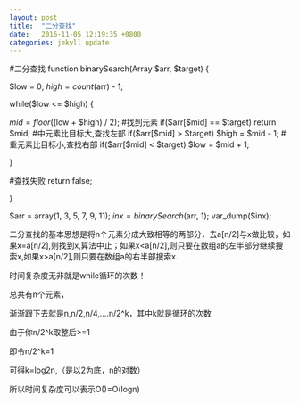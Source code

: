 ```yaml
---
layout: post
title:  "二分查找"
date:   2016-11-05 12:19:35 +0800
categories: jekyll update
---
```




#二分查找
function binarySearch(Array $arr, $target) {

$low = 0;
$high = count($arr) - 1;

while($low <= $high) {

$mid = floor(($low + $high) / 2);
#找到元素
if($arr[$mid] == $target) return $mid;
#中元素比目标大,查找左部
if($arr[$mid] > $target) $high = $mid - 1;
#重元素比目标小,查找右部
if($arr[$mid] < $target) $low = $mid + 1;

}

#查找失败
return false;

}

$arr = array(1, 3, 5, 7, 9, 11);
$inx = binarySearch($arr, 1);
var_dump($inx);

二分查找的基本思想是将n个元素分成大致相等的两部分，去a[n/2]与x做比较，如果x=a[n/2],则找到x,算法中止；如果x<a[n/2],则只要在数组a的左半部分继续搜索x,如果x>a[n/2],则只要在数组a的右半部搜索x.

时间复杂度无非就是while循环的次数！

总共有n个元素，

渐渐跟下去就是n,n/2,n/4,….n/2^k，其中k就是循环的次数

由于你n/2^k取整后>=1

即令n/2^k=1

可得k=log2n,（是以2为底，n的对数）

所以时间复杂度可以表示O()=O(logn)


[jekyll-docs]: http://jekyllrb.com/docs/home
[jekyll-gh]:   https://github.com/jekyll/jekyll
[jekyll-talk]: https://talk.jekyllrb.com/
